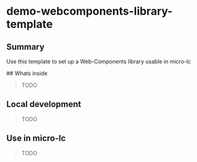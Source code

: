 # demo-webcomponents-library-template

## Summary

Use this template to set up a Web-Components library usable in micro-lc

## Whats inside

> TODO

## Local development

> TODO

## Use in micro-lc

> TODO
